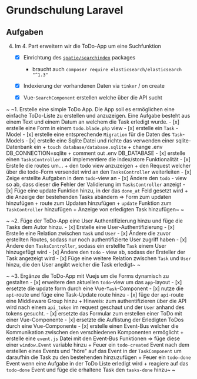 # Grundschulung Laravel
## Aufgaben
4. Im 4. Part erweitern wir die ToDo-App um eine Suchfunktion
    - [x] Einrichtung des [`spatie/searchindex`](https://github.com/spatie/searchindex) packages
        + braucht auch `composer require elasticsearch/elasticsearch "^1.3"`
    - [x] Indexierung der vorhandenen Daten via `tinker` / on create
    - [x] Vue-`SearchComponent` erstellen welche über die API sucht
    

~ ~1. Erstelle eine simple ToDo App. Die App soll es ermöglichen eine einfache ToDo-Liste zu erstellen 
   und anzuzeigen. Eine Aufgabe besteht aus einem Text und einem Datum an welchem die Task erledigt wurde.
    - [x] erstelle eine Form in einem `todo.blade.php` view
    - [x] erstelle ein `Task` - Model
    - [x] erstelle eine entsprechende `Migration` für die Daten des `Task`-Models
    - [x] erstelle eine Sqlite Datei und richte das verwenden einer sqlite-Datenbank ein
        + `touch database/database.sqlite`
        + change .env DB_CONNECTION=sqlite
        + comment out .env DB_DATABASE
    - [x] erstelle einen `TasksController` und implementiere die index/store Funktionalität
    - [x] Erstelle die routes um...
        + den todo view anzuzeigen
        + den Request welcher über die todo-Form versendet wird an den `TasksController` weiterleiten
    - [x] Zeige erstellte Aufgaben in dem `todo`-view an
    - [x] Ändere den `todo` - view so ab, dass dieser die Fehler der Validierung im `TasksController` anzeigt
    - [x] Füge eine update Funktion hinzu, in der das `done_at` Feld gesetzt wird
        + die Anzeige der bestehenden Tasks abändern => Form zum updaten hinzufügen
        + route zum Updaten hinzufügen
        + `update` Funktion zum `TaskController` hinzufügen
        + Anzeige von erledigten Task hinzufügen~ ~
    
~ ~2. Füge der ToDo-App eine User Authentifizierung hinzu und füge die Tasks dem Autor hinzu.
    - [x] Erstelle eine User-Authentifizierung
    - [x] Erstelle eine Relation zwischen `Task` und `User`
    - [x] Ändere die zuvor erstellten Routes, sodass nur noch authentifizierte User zugriff haben
    - [x] Ändere den `TasksController`, sodass ein erstellte `Task` einem User hinzugefügt wird
    - [x] Ändere den `todo` - view ab, sodass der Ersteller der Task angezeigt wird
    - [x] Füge eine weitere Relation zwischen `Task` und `User` hinzu, die den User angibt welcher die Task erledigt~ ~
    
~ ~3. Ergänze die ToDo-App mit Vuejs um die Forms dynamisch zu gestalten
    - [x] erweitere den aktuellen `todo`-view um das `app`-layout
    - [x] ersetzte die update form durch eine Vue-`Task`-Component
    - [x] nutze die `api`-route und füge eine Task-Update route hinzu
    - [x] füge der `api`-route eine Middleware Group hinzu
        + Hinweis: zum authentifizieren über die API wird nach einem `api_token` im request geschaut
          und der `User` anhand des tokens gesucht.
    - [x] ersetzte das Formular zum erstellen einer ToDo mit einer Vue-Componente
    - [x] ersetzte die Auflistung der Erledigten ToDos durch eine Vue-Componente
    - [x] erstelle einen Event-Bus welcher die Kommunikation zwischen den verschiedenen Komponenten ermöglicht
        + erstelle eine `event.js` Datei mit den Event-Bus Funktionen => füge diese einer `window.Event` variable hinzu
        + Feuer ein `todo-created` Event nach dem erstellen eines Events und "höre" auf das Event in der `TaskComponent`
          um daraufhin die Task zu den bestehenden hinzuzufügen
        + Feuer ein `todo-done` Event wenn eine Aufgabe in der ToDo Liste erledigt wird
        + reagiere auf das `todo-done` Event und füge die erhaltene Task den `tasks-done` hinzu~ ~